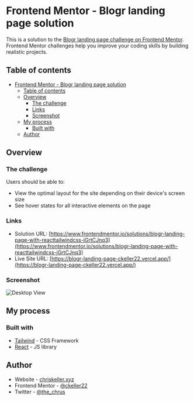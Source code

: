 # Frontend Mentor - Blogr landing page solution

This is a solution to the [Blogr landing page challenge on Frontend Mentor](https://www.frontendmentor.io/challenges/blogr-landing-page-EX2RLAApP). Frontend Mentor challenges help you improve your coding skills by building realistic projects.

## Table of contents

- [Frontend Mentor - Blogr landing page solution](#frontend-mentor---blogr-landing-page-solution)
  - [Table of contents](#table-of-contents)
  - [Overview](#overview)
    - [The challenge](#the-challenge)
    - [Links](#links)
    - [Screenshot](#screenshot)
  - [My process](#my-process)
    - [Built with](#built-with)
  - [Author](#author)

## Overview

### The challenge

Users should be able to:

- View the optimal layout for the site depending on their device's screen size
- See hover states for all interactive elements on the page

### Links

- Solution URL: [https://www.frontendmentor.io/solutions/blogr-landing-page-with-reacttailwindcss-jGrtCJnq3](https://www.frontendmentor.io/solutions/blogr-landing-page-with-reacttailwindcss-jGrtCJnq3)
- Live Site URL: [https://blogr-landing-page-ckeller22.vercel.app/](https://blogr-landing-page-ckeller22.vercel.app/)

### Screenshot

![Desktop View](../blogr-landing-page/screenshots/blogr-desktop-preview.png)

## My process

### Built with

- [Tailwind](https://tailwindcss.com/) - CSS Framework
- [React](https://reactjs.org/) - JS library

## Author

- Website - [chriskeller.xyz](http://www.chriskeller.xyz)
- Frontend Mentor - [@ckeller22](https://www.frontendmentor.io/profile/ckeller22)
- Twitter - [@the_chrus](https://www.twitter.com/the_chrus)

